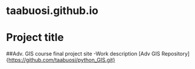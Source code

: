 # taabuosi.github.io
# Project title
##Adv. GIS course final project site
-Work description
[Adv GIS Repository]{https://github.com/taabuosi/python_GIS.git}
